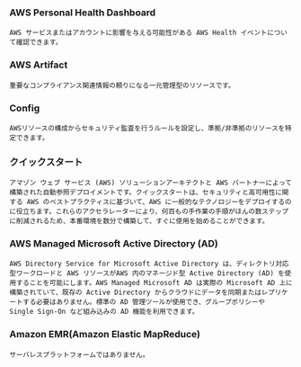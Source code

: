 ### AWS Personal Health Dashboard 
    AWS サービスまたはアカウントに影響を与える可能性がある AWS Health イベントについて確認できます。
### AWS Artifact 
    重要なコンプライアンス関連情報の頼りになる一元管理型のリソースです。
### Config
    AWSリソースの構成からセキュリティ監査を行うルールを設定し、準拠/非準拠のリソースを特定できます。
### クイックスタート
    アマゾン ウェブ サービス (AWS) ソリューションアーキテクトと AWS パートナーによって構築された自動参照デプロイメントです。クイックスタートは、セキュリティと高可用性に関する AWS のベストプラクティスに基づいて、AWS に一般的なテクノロジーをデプロイするのに役立ちます。これらのアクセラレーターにより、何百もの手作業の手順がほんの数ステップに削減されるため、本番環境を数分で構築して、すぐに使用を始めることができます。
### AWS Managed Microsoft Active Directory (AD) 
    AWS Directory Service for Microsoft Active Directory は、ディレクトリ対応型ワークロードと AWS リソースがAWS 内のマネージド型 Active Directory (AD) を使用することを可能にします。AWS Managed Microsoft AD は実際の Microsoft AD 上に構築されていて、既存の Active Directory からクラウドにデータを同期またはレプリケートする必要はありません。標準の AD 管理ツールが使用でき、グループポリシーや Single Sign-On など組み込みの AD 機能を利用できます。
### Amazon EMR(Amazon Elastic MapReduce)
    サーバレスプラットフォームではありません。

